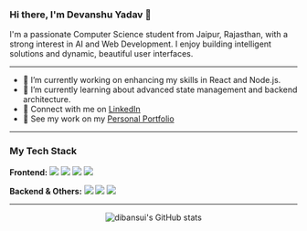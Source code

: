 ### Hi there, I'm Devanshu Yadav 👋

I'm a passionate Computer Science student from Jaipur, Rajasthan, with a strong interest in AI and Web Development. I enjoy building intelligent solutions and dynamic, beautiful user interfaces.

---

- 🔭 I’m currently working on enhancing my skills in React and Node.js.
- 🌱 I’m currently learning about advanced state management and backend architecture.
- 💼 Connect with me on [LinkedIn](https://linkedin.com/in/devanshu-yadav-1b560b256/)
- 📄 See my work on my [Personal Portfolio](LINK_TO_YOUR_PORTFOLIO_WEBSITE)

---

### My Tech Stack

**Frontend:**
<img src="https://img.shields.io/badge/React-61DAFB?style=for-the-badge&logo=react&logoColor=black" />
<img src="https://img.shields.io/badge/JavaScript-F7DF1E?style=for-the-badge&logo=javascript&logoColor=black" />
<img src="https://img.shields.io/badge/HTML5-E34F26?style=for-the-badge&logo=html5&logoColor=white" />
<img src="https://img.shields.io/badge/CSS3-1572B6?style=for-the-badge&logo=css3&logoColor=white" />

**Backend & Others:**
<img src="https://img.shields.io/badge/Python-3776AB?style=for-the-badge&logo=python&logoColor=white" />
<img src="https://img.shields.io/badge/Git-F05032?style=for-the-badge&logo=git&logoColor=white" />
<img src="https://img.shields.io/badge/GitHub-181717?style=for-the-badge&logo=github&logoColor=white" />

---
<p align="center">
  <img src="https://github-readme-stats.vercel.app/api?username=dibansui&show_icons=true&theme=radical" alt="dibansui's GitHub stats" />
</p>
